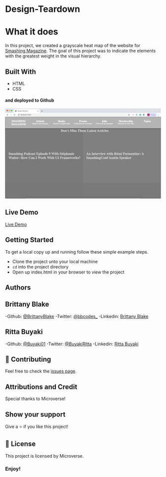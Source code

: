 # Design-Teardown

# What it does
In this project, we created a grayscale heat map of the website for <a href="https://www.smashingmagazine.com"> Smashing Magazine</a>. The goal of this project was to indicate the elements with the greatest weight in the visual hierarchy.

## Built With
- HTML
- CSS
#### and deployed to Github

![demopage](images/design-teardown.png)

## Live Demo

[Live Demo](https://dazzling-aryabhata-a680c0.netlify.com/)

## Getting Started

To get a local copy up and running follow these simple example steps.
- Clone the project unto your local machine
- `cd` into the project directory
- Open up index.html in your browser to view the project

## Authors

## Brittany Blake

-Github: [@BrittanyBlake](https://github.com/BrittanyBlake)
-Twitter: [@bbcodes_](https://twitter.com/bbcodes_)
-Linkedin: [Brittany Blake](https://www.linkedin.com/in/brittany-blake-843951109/)

## Ritta Buyaki

-Github: [@Buyaki01](https://github.com/Buyaki01)
-Twitter: [@BuyakiRitta](https://twitter.com/BuyakiRitta)
-Linkedin: [Ritta Buyaki](https://www.linkedin.com/in/ritta-buyaki-b12904128/)

## 🤝 Contributing

Feel free to check the [issues page](https://github.com/BrittanyBlake/Design-Teardown/issues).

## Attributions and Credit
Special thanks to Microverse!

## Show your support

Give a ⭐️ if you like this project!

## 📝 License

This project is licensed by Microverse.

### Enjoy!
